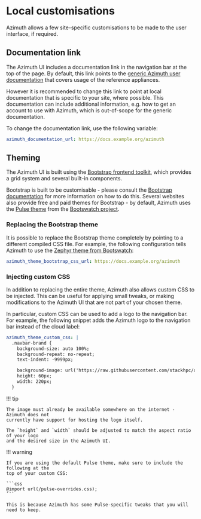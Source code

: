 # Local customisations

Azimuth allows a few site-specific customisations to be made to the user interface, if required.

## Documentation link

The Azimuth UI includes a documentation link in the navigation bar at the top of the page.
By default, this link points to the
[generic Azimuth user documentation](https://stackhpc.github.io/azimuth-user-docs/) that
covers usage of the reference appliances.

However it is recommended to change this link to point at local documentation that is specific
to your site, where possible. This documentation can include additional information, e.g.
how to get an account to use with Azimuth, which is out-of-scope for the generic documentation.

To change the documentation link, use the following variable:

```yaml  title="environments/my-site/inventory/group_vars/all/variables.yml"
azimuth_documentation_url: https://docs.example.org/azimuth
```

## Theming

The Azimuth UI is built using the [Bootstrap frontend toolkit](https://getbootstrap.com/),
which provides a grid system and several built-in components.

Bootstrap is built to be customisable - please consult the
[Bootstrap documentation](https://getbootstrap.com/docs/5.3/customize/overview/) for more
information on how to do this. Several websites also provide free and paid themes for
Bootstrap - by default, Azimuth uses the [Pulse theme](https://bootswatch.com/pulse/) from
the [Bootswatch project](https://bootswatch.com/).

### Replacing the Bootstrap theme

It is possible to replace the Bootstrap theme completely by pointing to a different
compiled CSS file. For example, the following configuration tells Azimuth to use the
[Zephyr theme from Bootswatch](https://bootswatch.com/zephyr/):

```yaml  title="environments/my-site/inventory/group_vars/all/variables.yml"
azimuth_theme_bootstrap_css_url: https://docs.example.org/azimuth
```

### Injecting custom CSS

In addition to replacing the entire theme, Azimuth also allows custom CSS to be injected.
This can be useful for applying small tweaks, or making modifications to the Azimuth UI
that are not part of your chosen theme.

In particular, custom CSS can be used to add a logo to the navigation bar. For example,
the following snippet adds the Azimuth logo to the navigation bar instead of the cloud
label:

```yaml  title="environments/my-site/inventory/group_vars/all/variables.yml"
azimuth_theme_custom_css: |
  .navbar-brand {
    background-size: auto 100%;
    background-repeat: no-repeat;
    text-indent: -9999px;

    background-image: url('https://raw.githubusercontent.com/stackhpc/azimuth/master/branding/azimuth-logo-white-text.png');
    height: 60px;
    width: 220px;
  }
```

!!! tip

    The image must already be available somewhere on the internet - Azimuth does not
    currently have support for hosting the logo itself.

    The `height` and `width` should be adjusted to match the aspect ratio of your logo
    and the desired size in the Azimuth UI.

!!! warning

    If you are using the default Pulse theme, make sure to include the following at the
    top of your custom CSS:

    ```css
    @import url(/pulse-overrides.css);
    ```

    This is because Azimuth has some Pulse-specific tweaks that you will need to keep.
